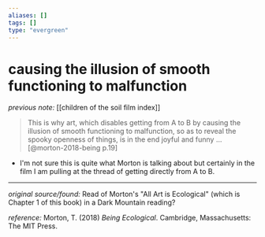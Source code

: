 ```yaml
---
aliases: []
tags: []
type: "evergreen"
---
```


# causing the illusion of smooth functioning to malfunction

_previous note:_ [[children of the soil film index]]

> This is why art, which disables getting from A to B by causing the illusion of smooth functioning to malfunction, so as to reveal the spooky openness of things, is in the end joyful and funny ... [@morton-2018-being p.19]

- I'm not sure this is quite what Morton is talking about but certainly in the film I am pulling at the thread of getting directly from A to B. 

---

_original source/found:_ Read of Morton's "All Art is Ecological" (which is Chapter 1 of this book) in a Dark Mountain reading?

_reference:_ Morton, T. (2018) _Being Ecological_. Cambridge, Massachusetts: The MIT Press.



